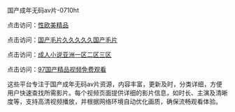 国产成年无码aⅴ片-0710ht

点击访问：<a href="https://heiliaoe8ajia.pages.dev">性欧美精品</a>

点击访问：<a href="https://heiliaozj3tjd.pages.dev">国产毛片久久久久久国产毛片</a>

点击访问：<a href="https://heiliaoxqkkct.pages.dev">成人小说亚洲一区二区三区</a>

点击访问：<a href="https://heiliaoxwd5i8.pages.dev">97国产精品视频免费观看</a>

这些平台专注于国产成年无码aⅴ片资源，内容丰富，更新及时，分类详细，方便用户快速查找所需影片。每个视频页面提供详细的影片信息，如时长、主演及清晰度等，支持高清视频播放，并根据网络环境自动优化画质，确保流畅观看体验。

<span style="display:none;">[Canonical link](）</span>
